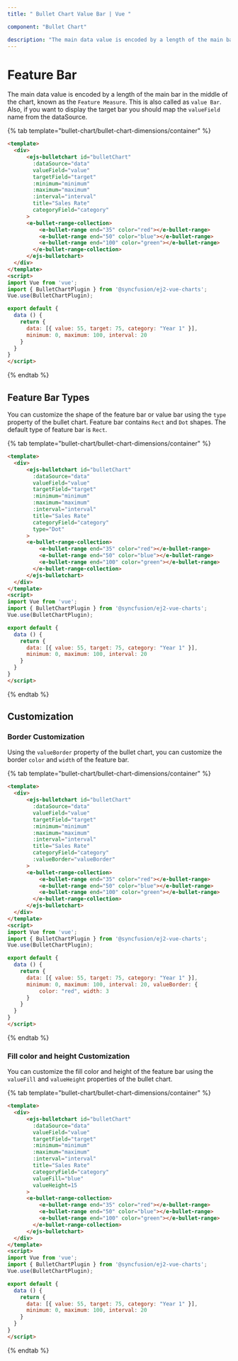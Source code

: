 ```yaml
---
title: " Bullet Chart Value Bar | Vue "

component: "Bullet Chart"

description: "The main data value is encoded by a length of the main bar in the middle of the chart, known as the Feature Measure. "
---
```


# Feature Bar

The main data value is encoded by a length of the main bar in the middle of the chart, known as the `Feature Measure`. This is also called as `value Bar`. Also, if you want to display the target bar you should map the `valueField` name from the dataSource.

{% tab template="bullet-chart/bullet-chart-dimensions/container" %}

```html
<template>
  <div>
      <ejs-bulletchart id="bulletChart"
        :dataSource="data"
        valueField="value"
        targetField="target"
        :minimum="minimum"
        :maximum="maximum"
        :interval="interval"
        title="Sales Rate"
        categoryField="category"
      >
      <e-bullet-range-collection>
          <e-bullet-range end="35" color="red"></e-bullet-range>
          <e-bullet-range end="50" color="blue"></e-bullet-range>
          <e-bullet-range end="100" color="green"></e-bullet-range>
        </e-bullet-range-collection>
      </ejs-bulletchart>
  </div>
</template>
<script>
import Vue from 'vue';
import { BulletChartPlugin } from '@syncfusion/ej2-vue-charts';
Vue.use(BulletChartPlugin);

export default {
  data () {
    return {
      data: [{ value: 55, target: 75, category: "Year 1" }],
      minimum: 0, maximum: 100, interval: 20
    }
  }
}
</script>
```

{% endtab %}

## Feature Bar Types

You can customize the shape of the feature bar or value bar using the `type` property of the bullet chart. Feature bar contains `Rect` and `Dot` shapes. The default type of feature bar is `Rect`.

{% tab template="bullet-chart/bullet-chart-dimensions/container" %}

```html
<template>
  <div>
      <ejs-bulletchart id="bulletChart"
        :dataSource="data"
        valueField="value"
        targetField="target"
        :minimum="minimum"
        :maximum="maximum"
        :interval="interval"
        title="Sales Rate"
        categoryField="category"
        type="Dot"
      >
      <e-bullet-range-collection>
          <e-bullet-range end="35" color="red"></e-bullet-range>
          <e-bullet-range end="50" color="blue"></e-bullet-range>
          <e-bullet-range end="100" color="green"></e-bullet-range>
        </e-bullet-range-collection>
      </ejs-bulletchart>
  </div>
</template>
<script>
import Vue from 'vue';
import { BulletChartPlugin } from '@syncfusion/ej2-vue-charts';
Vue.use(BulletChartPlugin);

export default {
  data () {
    return {
      data: [{ value: 55, target: 75, category: "Year 1" }],
      minimum: 0, maximum: 100, interval: 20
    }
  }
}
</script>
```

{% endtab %}

## Customization

### Border Customization

Using the `valueBorder` property of the bullet chart, you can customize the border `color` and `width` of the feature bar.

{% tab template="bullet-chart/bullet-chart-dimensions/container" %}

```html
<template>
  <div>
      <ejs-bulletchart id="bulletChart"
        :dataSource="data"
        valueField="value"
        targetField="target"
        :minimum="minimum"
        :maximum="maximum"
        :interval="interval"
        title="Sales Rate"
        categoryField="category"
        :valueBorder="valueBorder"
      >
      <e-bullet-range-collection>
          <e-bullet-range end="35" color="red"></e-bullet-range>
          <e-bullet-range end="50" color="blue"></e-bullet-range>
          <e-bullet-range end="100" color="green"></e-bullet-range>
        </e-bullet-range-collection>
      </ejs-bulletchart>
  </div>
</template>
<script>
import Vue from 'vue';
import { BulletChartPlugin } from '@syncfusion/ej2-vue-charts';
Vue.use(BulletChartPlugin);

export default {
  data () {
    return {
      data: [{ value: 55, target: 75, category: "Year 1" }],
      minimum: 0, maximum: 100, interval: 20, valueBorder: {
          color: "red", width: 3
      }
    }
  }
}
</script>
```

{% endtab %}

### Fill color and height Customization

You can customize the fill color and height of the feature bar using the `valueFill` and `valueHeight` properties of the bullet chart.

{% tab template="bullet-chart/bullet-chart-dimensions/container" %}

```html
<template>
  <div>
      <ejs-bulletchart id="bulletChart"
        :dataSource="data"
        valueField="value"
        targetField="target"
        :minimum="minimum"
        :maximum="maximum"
        :interval="interval"
        title="Sales Rate"
        categoryField="category"
        valueFill="blue"
        valueHeight=15
      >
      <e-bullet-range-collection>
          <e-bullet-range end="35" color="red"></e-bullet-range>
          <e-bullet-range end="50" color="blue"></e-bullet-range>
          <e-bullet-range end="100" color="green"></e-bullet-range>
        </e-bullet-range-collection>
      </ejs-bulletchart>
  </div>
</template>
<script>
import Vue from 'vue';
import { BulletChartPlugin } from '@syncfusion/ej2-vue-charts';
Vue.use(BulletChartPlugin);

export default {
  data () {
    return {
      data: [{ value: 55, target: 75, category: "Year 1" }],
      minimum: 0, maximum: 100, interval: 20
    }
  }
}
</script>
```

{% endtab %}